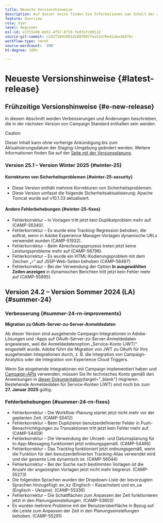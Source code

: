 ```yaml
---
title: Neueste Versionshinweise
description: Auf dieser Seite finden Sie Informationen zum Inhalt der aktuellen Version von Campaign Standard.
feature: Overview
role: User
level: Beginner
exl-id: e1f55a9b-be51-4f57-8719-fed7efc89113
source-git-commit: c2d2f3843801d108f007fea52a76e41abe16d76c
workflow-type: tm+mt
source-wordcount: '390'
ht-degree: 100%

---
```



# Neueste Versionshinweise {#latest-release}

<!--
![Control Panel](assets/do-not-localize/cp-icon.png) **New Control Panel release**. [Learn more](https://experienceleague.adobe.com/docs/control-panel/using/release-notes.html){target="_blank"}.-->


## Frühzeitige Versionshinweise {#e-new-release}

In diesem Abschnitt werden Verbesserungen und Änderungen beschrieben, die in der nächsten Version von Campaign Standard enthalten sein werden.

>[!CAUTION]
>
>Dieser Inhalt kann ohne vorherige Ankündigung bis zum Aktualisierungsdatum der Staging-Umgebung geändert werden. Weitere Informationen finden Sie auf der [Seite mit der Versionsplanung](../../rn/using/release-planning.md).

### Version 25.1 – Version Winter 2025 {#winter-25}

#### Korrekturen von Sicherheitsproblemen {#winter-25-security}

* Diese Version enthält mehrere Korrekturen von Sicherheitsproblemen.
* Diese Version umfasst die folgende Sicherheitsaktualisierung: Apache Tomcat wurde auf v10.1.33 aktualisiert.

#### Andere Fehlerbehebungen {#winter-25-fixes}

* Fehlerkorrektur – In Vorlagen tritt jetzt kein Duplikatproblem mehr auf (CAMP-56340).
* Fehlerkorrektur – Es wurde eine Tracking-Regression behoben, die auftrat, wenn in Adobe Experience Manager-Vorlagen dynamische URLs verwendet wurden (CAMP-51932).
* Fehlerkorrektur – Beim Abrechnungsprozess treten jetzt keine Leistungsprobleme mehr auf (CAMP-56796).
* Fehlerkorrektur – Es wurde ein HTML-Kodierungsproblem mit dem Zeichen „`>`“ auf JSSP-Web-Seiten behoben (CAMP-56497).
* Fehlerkorrektur – Bei der Verwendung der Option **In ausgewählten Zeilen anzeigen** in dynamischen Berichten tritt jetzt kein Fehler mehr auf (CAMP-55895).


## Version 24.2 – Version Sommer 2024 (LA) {#summer-24}

### Verbesserung {#summer-24-rn-improvements}

**Migration zu OAuth-Server-zu-Server-Anmeldedaten**

Ab dieser Version sind ausgehende Campaign-Integrationen in Adobe-Lösungen und -Apps auf OAuth-Server-zu-Server-Anmeldedaten angewiesen, weil die Anmeldedatenoption „Service-Konto (JWT)“ eingestellt wurde. Adobe führt die Migration von JWT zu OAuth für Ihre ausgehenden Integrationen durch, z. B. die Integration von Campaign-Analytics oder die Integration von Experience Cloud Triggers.

Wenn Sie eingehende Integrationen mit Campaign implementiert haben und [Campaign-APIs](../../api/using/get-started-apis.md) verwenden, müssen Sie Ihr technisches Konto gemäß den Anweisungen in [dieser Dokumentation](https://developer.adobe.com/developer-console/docs/guides/authentication/ServerToServerAuthentication/migration/){target="_blank"} migrieren. Bestehende Anmeldedaten für Service-Konten (JWT) sind noch bis zum **27. Januar 2025** gültig.

### Fehlerbehebungen {#summer-24-rn-fixes}

* Fehlerkorrektur – Die Workflow-Planung startet jetzt nicht mehr vor der geplanten Zeit. (CAMP-55412)
* Fehlerkorrektur – Beim Duplizieren benutzerdefinierter Felder in Push-Benachrichtigungen zu Transaktionen tritt jetzt kein Fehler mehr auf. (CAMP-54459)
* Fehlerkorrektur – Die Verwendung der Uhrzeit- und Datumsplanung für In-App-Messaging funktioniert jetzt ordnungsgemäß. (CAMP-54495)
* Fehlerkorrektur – Das Tracking funktioniert jetzt ordnungsgemäß, wenn die Funktion für den benutzerdefinierten Tracking-Alias verwendet wird und der gesamte Link dynamisch ist. (CAMP-56044)
* Fehlerkorrektur – Bei der Suche nach bestimmten Vorlagen ist die Anzahl der angezeigten Vorlagen jetzt nicht mehr begrenzt. (CAMP-55273)
* Die folgenden Sprachen wurden der Dropdown-Liste der bevorzugten Sprachen hinzugefügt: en_kz (Englisch – Kasachstan) und en_ua (Englisch – Ukraine). (CAMP-55336)
* Fehlerkorrektur – Die Schaltflächen zum Anpassen der Zeit funktionieren jetzt in den Planungseinstellungen. (CAMP-53602)
* Es wurden mehrere Probleme mit der Benutzeroberfläche in Bezug auf die Leiste zum Anpassen der Zeit in den Planungseinstellungen behoben. (CAMP-55291)
